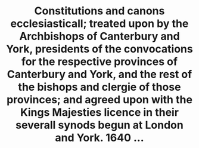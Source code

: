 ---
layout: page
title: Constitutions and canons ecclesiasticall; treated upon by the Archbishops of Canterbury and York, presidents of the convocations for the respective provinces of Canterbury and York, and the rest of the bishops and clergie of those provinces; and agreed upon with the Kings Majesties licence in their severall synods begun at London and York. 1640  ...
filename: A00089
---